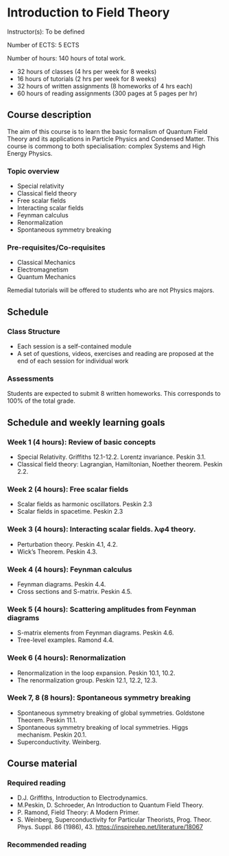 # Introduction to Field Theory

Instructor(s): To be defined

Number of ECTS: 5 ECTS

Number of hours: 140 hours of total work.
* 32 hours of classes (4 hrs per week for 8 weeks)
* 16 hours of tutorials (2 hrs per week for 8 weeks)
* 32 hours of written assignments (8 homeworks of 4 hrs each)
* 60 hours of reading assignments (300 pages at 5 pages per hr)

## Course description
The aim of this course is to learn the basic formalism of Quantum Field Theory and its applications in Particle Physics and Condensed Matter. 
This course is commong to both specialisation: complex Systems and High Energy Physics.

### Topic overview
* Special relativity
* Classical field theory
* Free scalar fields
* Interacting scalar fields
* Feynman calculus
* Renormalization
* Spontaneous symmetry breaking

### Pre-requisites/Co-requisites
* Classical Mechanics
* Electromagnetism
* Quantum Mechanics

Remedial tutorials will be offered to students who are not Physics majors. 

## Schedule

### Class Structure
* Each session is a self-contained module
* A set of questions, videos, exercises and reading are proposed at the end of each session for individual work

### Assessments
Students are expected to submit 8 written homeworks. This corresponds to 100% of the total grade.

## Schedule and weekly learning goals 

### Week 1 (4 hours): Review of basic concepts
* Special Relativity. Griffiths 12.1-12.2. Lorentz invariance. Peskin 3.1.
* Classical field theory: Lagrangian, Hamiltonian, Noether theorem. Peskin 2.2.

### Week 2 (4 hours): Free scalar fields
* Scalar fields as harmonic oscillators. Peskin 2.3
* Scalar fields in spacetime. Peskin 2.3

### Week 3 (4 hours): Interacting scalar fields. λφ4  theory. 
* Perturbation theory. Peskin 4.1, 4.2.
* Wick’s Theorem. Peskin 4.3.

### Week 4 (4 hours): Feynman calculus
* Feynman diagrams. Peskin 4.4.
* Cross sections and S-matrix. Peskin 4.5.

### Week 5 (4 hours): Scattering amplitudes from Feynman diagrams
* S-matrix elements from Feynman diagrams. Peskin 4.6.
* Tree-level examples. Ramond 4.4.

### Week 6 (4 hours): Renormalization
* Renormalization in the loop expansion. Peskin 10.1, 10.2.
* The renormalization group. Peskin 12.1, 12.2, 12.3.

### Week 7, 8 (8 hours): Spontaneous symmetry breaking
* Spontaneous symmetry breaking of global symmetries. Goldstone Theorem. Peskin 11.1.
* Spontaneous symmetry breaking of local symmetries. Higgs mechanism. Peskin 20.1.
* Superconductivity. Weinberg.

## Course material

### Required reading

* D.J. Griffiths, Introduction to Electrodynamics.
* M.Peskin, D. Schroeder, An Introduction to Quantum Field Theory.
* P. Ramond, Field Theory: A Modern Primer.
* S. Weinberg, Superconductivity for Particular Theorists, Prog. Theor. Phys. Suppl. 86 (1986), 43. https://inspirehep.net/literature/18067


### Recommended reading
